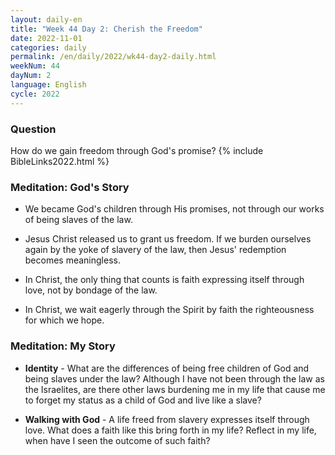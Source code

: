 ```yaml
---
layout: daily-en
title: "Week 44 Day 2: Cherish the Freedom"
date: 2022-11-01
categories: daily
permalink: /en/daily/2022/wk44-day2-daily.html
weekNum: 44
dayNum: 2
language: English
cycle: 2022
---
```


### Question     
How do we gain freedom through God's promise?
{% include BibleLinks2022.html %} 

### Meditation: God's Story   
+ We became God's children through His promises, not through our works of being slaves of the law. 

+ Jesus Christ released us to grant us freedom. If we burden ourselves again by the yoke of slavery of the law, then Jesus' redemption becomes meaningless. 

+ In Christ, the only thing that counts is faith expressing itself through love, not by bondage of the law. 

+ In Christ, we wait eagerly through the Spirit by faith the righteousness for which we hope. 

### Meditation: My Story   
+ **Identity** - What are the differences of being free children of God and being slaves under the law? Although I have not been through the law as the Israelites, are there other laws burdening me in my life that cause me to forget my status as a child of God and live like a slave? 

+ **Walking with God** - A life freed from slavery expresses itself through love. What does a faith like this bring forth in my life? Reflect in my life, when have I seen the outcome of such faith? 
